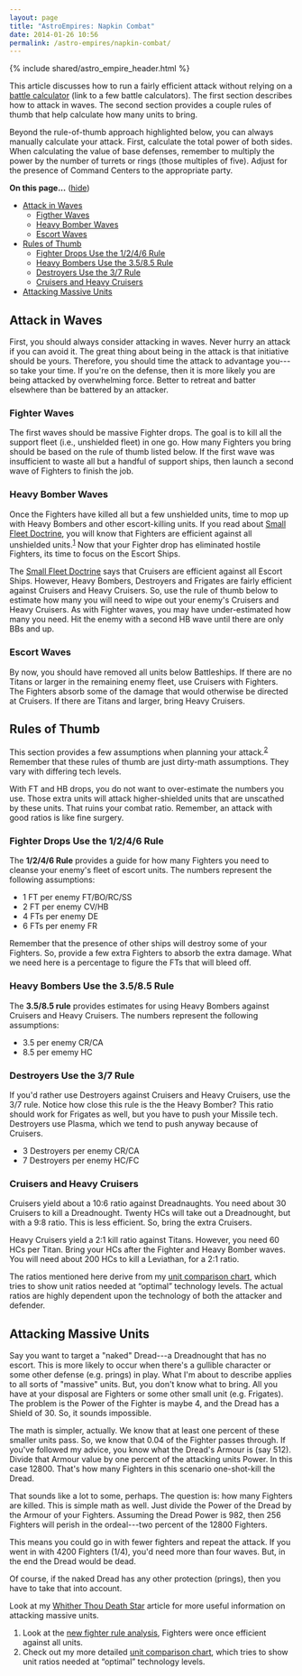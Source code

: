```yaml
---
layout: page
title: "AstroEmpires: Napkin Combat"
date: 2014-01-26 10:56
permalink: /astro-empires/napkin-combat/
---
```

{% include shared/astro_empire_header.html %}

This article discusses how to run a fairly efficient attack without
relying on a <a class='wikilink' href='http://espacesociety.org/AstroEmpires/BattleCalculator'>battle calculator</a> (link to a few battle calculators). The first section describes how to
attack in waves. The second section provides a couple rules of thumb
that help calculate how many units to bring.


Beyond the rule-of-thumb approach highlighted below, you can always
manually calculate your attack. First, calculate the total power of both
sides. When calculating the value of base defenses, remember to multiply
the power by the number of turrets or rings (those multiples of five).
Adjust for the presence of Command Centers to the appropriate party.

<div class='toc'>
  <a name='toc' id='toc'></a><b>On this page...</b> (<a id="tocidtog" href="javascript:toggle('tocid');">hide</a>)<ul class='toc' id='tocid'>
  <li><a href='#toc1'>Attack in Waves</a><ul class='toc'>
  <li><a href='#toc2'>Figther Waves</a></li>
  <li><a href='#toc3'>Heavy Bomber Waves</a></li>
  <li><a href='#toc4'>Escort Waves</a></li></ul></li>
  <li><a href='#toc5'>Rules of Thumb</a><ul class='toc'>
  <li><a href='#toc6'>Fighter Drops Use the 1/2/4/6 Rule</a></li>
  <li><a href='#toc7'>Heavy Bombers Use the 3.5/8.5 Rule</a></li>
  <li><a href='#toc8'>Destroyers Use the 3/7 Rule</a></li>
  <li><a href='#toc9'>Cruisers and Heavy Cruisers</a></li></ul></li>
  <li><a href='#toc10'>Attacking Massive Units</a></li>
  </ul></div>
<h2><a name='toc1' id='toc1'></a>Attack in Waves</h2>

First, you should always consider attacking in waves. Never hurry an
attack if you can avoid it. The great thing about being in the attack is
that initiative should be yours. Therefore, you should time the attack
to advantage you---so take your time. If you're on the defense, then it
is more likely you are being attacked by overwhelming force. Better to
retreat and batter elsewhere than be battered by an attacker.

<h3><a name='toc2' id='toc2'></a>Fighter Waves</h3>

The first waves should be massive Fighter drops. The goal is to kill all
the support fleet (i.e., unshielded fleet) in one go. How many Fighters
you bring should be based on the rule of thumb listed below. If the
first wave was insufficient to waste all but a handful of support ships,
then launch a second wave of Fighters to finish the job.

<h3><a name='toc3' id='toc3'></a>Heavy Bomber Waves</h3>

Once the Fighters have killed all but a few unshielded units, time to
mop up with Heavy Bombers and other escort-killing units. If you read
about [Small Fleet Doctrine](/astro-empires/small-fleet-doctrine), you will know that Fighters are
efficient against all unshielded
units.<sup><a href='#fn-1'>1</a></sup>
Now that your Fighter drop has
eliminated hostile Fighters, its time to focus on the Escort Ships.


The [Small Fleet Doctrine](/astro-empires/small-fleet-doctrine) says that Cruisers are efficient against
all Escort Ships. However, Heavy Bombers, Destroyers and Frigates are
fairly efficient against Cruisers and Heavy Cruisers. So, use the rule
of thumb below to estimate how many you will need to wipe out your
enemy's Cruisers and Heavy Cruisers. As with Fighter waves, you may have
under-estimated how many you need. Hit the enemy with a second HB wave
until there are only BBs and up.

<h3><a name='toc4' id='toc4'></a>Escort Waves</h3>

By now, you should have removed all units below Battleships. If there
are no Titans or larger in the remaining enemy fleet, use Cruisers with
Fighters. The Fighters absorb some of the damage that would otherwise be
directed at Cruisers. If there are Titans and larger, bring Heavy
Cruisers.

<h2><a name='toc5' id='toc5'></a>Rules of Thumb</h2>

This section provides a few assumptions when planning your
attack.<sup><a href='#fn-2'>2</a></sup>
Remember that these rules of thumb are just dirty-math assumptions. They
vary with differing tech levels.


With FT and HB drops, you do not want to over-estimate the numbers you
use. Those extra units will attack higher-shielded units that are
unscathed by these units. That ruins your combat ratio. Remember, an
attack with good ratios is like fine surgery.

<h3><a name='toc6' id='toc6'></a>Fighter Drops Use the 1/2/4/6 Rule</h3>

The <strong>1/2/4/6 Rule</strong> provides a guide for how many Fighters you need
to cleanse your enemy's fleet of escort units.  The numbers represent
the following assumptions:

<ul>
  <li>1 FT per enemy FT/BO/RC/SS
</li>
  <li>2 FT per enemy CV/HB
</li>
  <li>4 FTs per enemy DE
</li>
  <li>6 FTs per enemy FR
</li></ul>
Remember that the presence of other ships will destroy some of your
Fighters. So, provide a few extra Fighters to absorb the extra damage.
What we need here is a percentage to figure the FTs that will bleed off.

<h3><a name='toc7' id='toc7'></a>Heavy Bombers Use the 3.5/8.5 Rule</h3>

The <strong>3.5/8.5 rule</strong> provides estimates for using Heavy Bombers
against Cruisers and Heavy Cruisers.  The numbers represent the
following assumptions:

<ul>
  <li>3.5 per enemy CR/CA
</li>
  <li>8.5 per ememy HC
</li></ul><h3><a name='toc8' id='toc8'></a>Destroyers Use the 3/7 Rule</h3>

If you'd rather use Destroyers against Cruisers and Heavy Cruisers, use
the 3/7 rule. Notice how close this rule is the the Heavy Bomber? This
ratio should work for Frigates as well, but you have to push your
Missile tech. Destroyers use Plasma, which we tend to push anyway
because of Cruisers.

<ul>
  <li>3 Destroyers per enemy CR/CA
</li>
  <li>7 Destroyers per enemy HC/FC
</li></ul><h3><a name='toc9' id='toc9'></a>Cruisers and Heavy Cruisers</h3>

Cruisers yield about a 10:6 ratio against Dreadnaughts. You need about
30 Cruisers to kill a Dreadnought. Twenty HCs will take out a
Dreadnought, but with a 9:8 ratio. This is less efficient. So, bring the
extra Cruisers.


Heavy Cruisers yield a 2:1 kill ratio against Titans. However, you need
60 HCs per Titan. Bring your HCs after the Fighter and Heavy Bomber
waves. You will need about 200 HCs to kill a Leviathan, for a 2:1 ratio.


The ratios mentioned here derive from my
<a class='urllink' href='http://espacesociety.org/units.html' rel='nofollow'>unit comparison chart</a>, which
tries to show unit ratios needed at &#8220;optimal&#8221; technology levels. The
actual ratios are highly dependent upon the technology of both the
attacker and defender.

<h2><a name='toc10' id='toc10'></a>Attacking Massive Units</h2>

Say you want to target a "naked" Dread---a Dreadnought that has no escort. This is more likely to occur when there's a gullible character or some other defense (e.g. prings) in play. What I'm about to describe applies to all sorts of "massive" units. But, you don't know what to bring. All you have at your disposal are Fighters or some other small unit (e.g. Frigates). The problem is the Power of the Fighter is maybe 4, and the Dread has a Shield of 30. So, it sounds impossible.


The math is simpler, actually. We know that at least one percent of these smaller units pass. So, we know that 0.04 of the Fighter passes through. If you've followed my advice, you know what the Dread's Armour is (say 512). Divide that Armour value by one percent of the attacking units Power. In this case 12800. That's how many Fighters in this scenario one-shot-kill the Dread.


That sounds like a lot to some, perhaps. The question is: how many Fighters are killed. This is simple math as well. Just divide the Power of the Dread by the Armour of your Fighters. Assuming the Dread Power is 982, then 256 Fighters will perish in the ordeal---two percent of the 12800 Fighters.


This means you could go in with fewer fighters and repeat the attack. If you went in with 4200 Fighters (1/4), you'd need more than four waves. But, in the end the Dread would be dead.


Of course, if the naked Dread has any other protection (prings), then you have to take that into account.


Look at my <a class='wikilink' href='http://espacesociety.org/AstroEmpires/WhitherThouDeathStar'>Whither Thou Death Star</a> article for more useful information on attacking massive units.

<div  id='footnotes'>
<ol>
  <li><a name='fn-1' id='fn-1'></a>  Look at the <a class='wikilink' href='http://espacesociety.org/AstroEmpires/NewFighterRuleAnalysis'>new fighter rule analysis</a>, Fighters were once efficient against all units.
</li>
  <li><a name='fn-2' id='fn-2'></a>  Check out my more detailed <a class='urllink' href='http://espacesociety.org/units.html' rel='nofollow'>unit comparison chart</a>, which tries to show unit ratios needed at  &#8220;optimal&#8221; technology levels.
</li></ol></div>
